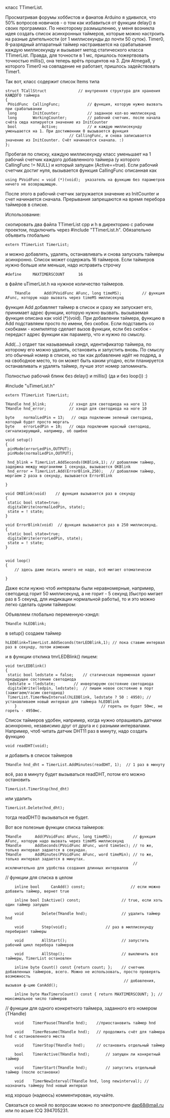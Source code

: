 класс TTimerList.

Просматривая форумы хоббистов и фанатов Arduino я удивился, что 50% вопросов новичков - о том как избавиться от функции delay() в своих программах.  По некоторому размышлению, у меня возникла идея создать список асинхронных таймеров, которые можно настроить на разные длительности (от 1 миллисекунды до почти 50 суток).  Timer0, 8-разрядный аппаратный таймер настраивается на срабатывание каждую миллисекунду и вызывает метод статического класса TTimerList. Правда, для точности в 1 мс, пришлось пожертвовать точностью millis(), она теперь врёть процентов на 3. Для Atmega8, у которого Timer0 на совпадение не работает, пришлось задействовать Timer1. 

Так вот, класс содержит список Items типа 

	struct TCallStruct				// внутренняя структура для хранения КАЖДОГО таймера
	{
	 PVoidFunc	CallingFunc;			// функция, которую нужно вызвать при срабатывании
	 long		InitCounter;			// заданное кол-во миллисекунд
	 long		WorkingCounter;			// рабочий счетчик. после начала счёта сюда копируется значение из InitCounter
	 bool           Active;	  			// и каждую миллисекунду уменьшается на 1. При достиженнии 0 вызывается функция 
						        // CallingFunc, и снова записывается значение из InitCounter. Счёт начинается сначала. :)
	};

Пробегая по списку, каждую миллисекунду класс уменьшает на 1 рабочий счетчик каждого добавленного таймера (у которого CallingFunc != NULL) и который запущен (Active==true). Если рабочий счетчик достиг нуля, вызывается функция CallingFunc описанная как

	using PVoidFunc = void (*)(void);  указатель на функцию без параметров ничего не возвращающую.
	
После этого в рабочий счетчик загружается значение из InitCounter и счет начинается сначала. Прерывания запрещаются на время перебора таймеров в списке. 

Использование: 

скопировать два файла TTimerList cpp и h в директорию с рабочим проектом, подключить через #include "TTimerList.h". Обязательно объявить глобально 

	extern TTimerList TimerList; 

и можно добавлять, удалять, останавливать и снова запускать таймеры асинхронно.
Cписок может содержать 16 таймеров. Если таймеров нужно больше или меньше, надо исправить строчку 

 	#define     MAXTIMERSCOUNT		16		
 
 в файле uTimerList.h на нужное количество таймеров.  
 
    	THandle      Add(PVoidFunc AFunc, long timeMS);	        // функция AFunc, которую надо вызвать через timeMS миллисекунд

 
 функция Add добавляет таймер в список и сразу же запускает его, принимает адрес функции, которую нужно вызвать.
 вызываемая функция описана как void (*)(void). При добавлении таймера, функцию в Add подставляем просто по имени, без скобок. Если подставить со скобками - компилятор сделает вызов функции, если без скобок - передаст адрес функции как параметр, что и нужно по смыслу. 
 
 Add(...)  отдает так называемый хэндл, идентификатор таймера, по которому его можно удалить, остановить и запустить вновь. По смыслу это обычный номер в списке, но так как добавление идёт не подряд, а на свободное место, то он может быть каким угодно, если планируется останавливать и удалять таймер, лучше этот номер запоминать. 
 
 Полностью рабочий блинк без delay() и millis()  (да и без loop()) :)
 
	
#include "uTimerList.h"

	extern TTimerList TimerList;

	THandle hnd_blink;          // хэндл для светодиода на ноге 13
	THandle hnd_error;          // хэндл для светодиода на ноге 10

	byte    normalLedPin = 13;   // сюда подключим зеленый светодиод, который будет просто моргать
	byte    errorLedPin = 10;   // сюда подключим красный светодиод, сигнализирующий, например, об ошибке

	void setup() 
	{
  	 pinMode(errorLedPin,OUTPUT);
  	 pinMode(normalLedPin,OUTPUT);
  	 
	 hnd_blink = TimerList.AddSeconds(OKBlink,1); // добавляем таймер, задержка между морганиями 1 секунда, вызывается OKBlink
  	 hnd_error = TimerList.Add(ErrorBlink,250);   // добавляем таймер, моргаем 2 раза в секунду, вызывается ErrorBlink
  
	}

	void OKBlink(void)    // функция вызывается раз в секунду
	{
  	 static bool state=true;
  	 digitalWrite(normalLedPin, state);
  	 state = ! state;
	}

	void ErrorBlink(void)  // функция вызывается раз в 250 миллисекунд.
	{
  	 static bool state=true;
  	 digitalWrite(errorLedPin, state);
  	 state = ! state;
	}


	void loop() 
	{
  		// здесь даже писать ничего не надо, всё мигает отоматически

	}


Даже если нужно чтоб интервалы были неравномерные, например, светодиод горит 50 миллисекунд, а не горит - 5 секунд (быстро мигает раз
в 5 секунд, для индикации нормальной работы), то и это можно легко сделать одним таймером:

Объявляем глобально переменную-хэндл:

	THandle hLEDBlink;

в setup() создаем таймер 

	hLEDBlink=TimerList.AddSeconds(tmrLEDBlink,1); // пока ставим интервал раз в секунду, потом изменим
	
и в функции отклика tmrLEDBlink() пишем: 

	void tmrLEDBlink()
	{
	 static bool ledstate = false;	  // статическая переменная хранит предыдущее состояние светодиода
	 ledstate = !ledstate;		  // инвертируем состояние светодиода 	
	 digitalWrite(ledpin, ledstate);  // пишем новое состояние в порт (зажигаем/гасим светодиод)
	 TimerList.TimerNewInterval(hLEDBlink, ledstate ? 50 : 4950); // устанавливаем новый интервал для таймера hLEDBlink
        }						              // гореть он будет 50мс, не гореть - 4950мс. 		


Список таймеров удобен, например, когда нужно опрашивать датчики асинхронно, независимо друг от друга и с разными интервалами.
Например, чтоб читать датчик DHT11 раз в минуту, надо создать функцию 
	
	void readDHT(void); 

и добавить в список таймеров

	THandle hnd_dht = TimerList.AddMinutes(readDHT, 1);  // 1 раз в минуту
	
всё, раз в минуту будет вызываться readDHT, потом его можно остановить

	TimerList.TimerStop(hnd_dht)
	
или удалить

	TimerList.Delete(hnd_dht);
	
тогда readDHT() вызываться не будет.

Вот все полезные функции списка таймеров: 

   	THandle      Add(PVoidFunc AFunc, long timeMS);	        // функция AFunc, которую надо вызвать через timeMS миллисекунд
	THandle      AddSeconds(PVoidFunc AFunc, word timeSec); // то же, только интервал задается в секундах. 
	THandle      AddMinutes(PVoidFunc AFunc, word timeMin); // то же, только интервал задается в минутах. 
                        	                                // исключительно для удобства создания длинных интервалов 

// функции для списка в целом

		inline bool  	CanAdd() const;                    // если можно добавить таймер, вернет true

		inline bool	IsActive() const;                  // true, если хоть один таймер запущен

		void		Delete(THandle hnd);               // удалить таймер hnd

		void		Step(void);                	// раз в миллисекунду перебирает таймеры	

		void		AllStart();                        // запустить рабочий цикл перебора таймеров

		void		AllStop();                         // выключить все таймеры, TimerList остановлен

		inline byte	Count() const {return count; };    // счетчик добавленных таймеров, всего. Можно не использовать, просто проверять возможность
		 	                                            // добавления, вызывая ф-цию CanAdd();

		inline byte MaxTimersCount() const { return MAXTIMERSCOUNT; }; // максимальное число таймеров

//  функции для одного конкретного таймера, заданного его номером (THandle)

		void	TimerPause(THandle hnd);	//приостановить таймер hnd

		void	TimerResume(THandle hnd);	// продолжить счёт для таймера hnd с остановленного места

		void	TimerStop(THandle hnd);		// остановить отдельный таймер 

		bool	TimerActive(THandle hnd);       // запущен ли конкретный таймер

		void    TimerStart(THandle hnd);        // запустить отдельный таймер (после остановки) 
		
		void	TimerNewInterval(THandle hnd, long newinterval); // назначить таймеру hnd новый интервал

код хорошо (надеюсь) комментирован, изучайте. 

Cвязаться со мной по вопросам можно по электропочте dap68@mail.ru  или по аське ICQ 394705231.
